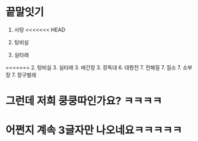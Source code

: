 # 끝말잇기

1. 사탕
<<<<<<< HEAD
1. 탕비실

3. 실타래

=======
2. 탕비실
3. 실타래
3. 애간장
3. 장독대
6. 대항전
7. 전해질
7. 질소
7. 소부장
7. 장구벌레

# 그런데 저희 쿵쿵따인가요? ㅋㅋㅋㅋ

#  어쩐지 계속 3글자만 나오네요ㅋㅋㅋㅋㅋ
